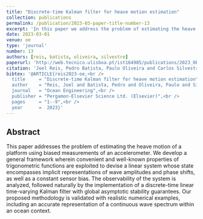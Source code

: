```yaml
---
title: "Discrete-time Kalman filter for heave motion estimation"
collection: publications
permalink: /publication/2023-03-paper-title-number-13
excerpt: 'In this paper we address the problem of estimating the heave motion of a platform using biased measurements of an accelerometer.'
date: 2023-03-01
venue: oe
type: 'journal'
number: 13
authors: [reis, batista, oliveira, silvestre]
paperurl: 'http://web.tecnico.ulisboa.pt/ist164985/publications/2023_OE_Discrete_time_Kalman_filter_for_heave_motion_estimation.pdf'
citation: 'Joel Reis, Pedro Batista, Paulo Oliveira and Carlos Silvestre, "Discrete-time Kalman filter for heave motion estimation," Ocean Engineering, 2023.'
bibtex: '@ARTICLE{reis2023-oe,<br />
  title     = "Discrete-time Kalman filter for heave motion estimation",<br />
  author    = "Reis, Joel and Batista, Pedro and Oliveira, Paulo and Silvestre, Carlos",<br />
  journal   = "Ocean Engineering",<br />
  publisher = "Pergamon-Elsevier Science Ltd. (Elsevier)",<br />
  pages     = "1--9",<br />
  year      =  2023}'
---
```

**Abstract**
---
This paper addresses the problem of estimating the heave motion of a platform using biased measurements of an accelerometer.
We develop a general framework wherein convenient and well-known properties of trigonometric functions are exploited to devise a linear system whose state encompasses implicit representations of wave amplitudes and phase shifts, as well as a constant sensor bias.
The observability of the system is analyzed, followed naturally by the implementation of a discrete-time linear time-varying Kalman filter with global asymptotic stability guarantees.
Our proposed methodology is validated with realistic numerical examples, including an accurate representation of a continuous wave spectrum within an ocean context.